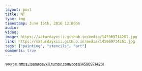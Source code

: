 ```yaml
---
layout: post
title: NT
type: img
timestamp: June 15th, 2016 12:00pm
audio: 
video: 
image: https://saturdayxiii.github.io/media/145969714261.jpg
link: https://saturdayxiii.github.io/media/145969714261.jpg
tags: ["painting", "stencils", "art"]
comments: true
---
```

  
<small>source: https://saturdayxiii.tumblr.com/post/145969714261</small>